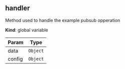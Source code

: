 <a name="handler"></a>

## handler
Method used to handle the example pubsub opperation

**Kind**: global variable

| Param | Type |
| --- | --- |
| data | <code>Object</code> |
| config | <code>Object</code> |

